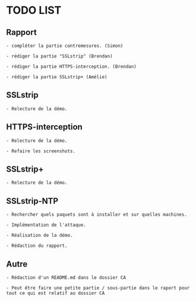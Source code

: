 # TODO LIST

## Rapport

    - compléter la partie contremesures. (Simon)

    - rédiger la partie "SSLstrip" (Brendan)

    - rédiger la partie HTTPS-interception. (Brendan)

    - rédiger la partie SSLstrip+ (Amélie)

## SSLstrip

    - Relecture de la démo.

## HTTPS-interception

    - Relecture de la démo.

    - Refaire les screenshots.

## SSLstrip+

    - Relecture de la démo.


## SSLstrip-NTP

    - Rechercher quels paquets sont à installer et sur quelles machines.

    - Implémentation de l'attaque.

    - Réalisation de la démo.

    - Rédaction du rapport.

## Autre

    - Rédaction d'un README.md dans le dossier CA

    - Peut être faire une petite partie / sous-partie dans le raport pour tout ce qui est relatif au dossier CA
